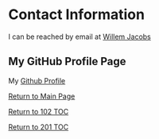 # Contact Information

I can be reached by email at [Willem Jacobs](mailto:wamj58@gmail.com)

## My GitHub Profile Page

My [Github Profile](https://github.com/Willem-Jacobs)

[Return to Main Page](README.md)

[Return to 102 TOC](102/102TOC.md)

[Return to 201 TOC](201/201TOC.md)
